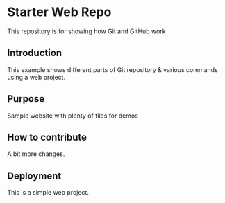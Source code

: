 # Starter Web Repo

This repository is for showing how Git and GitHub work

## Introduction

This example shows different parts of Git repository & various commands using a web project.

## Purpose

Sample website with plenty of files for demos

## How to contribute

A bit more changes.

## Deployment

This is a simple web project.